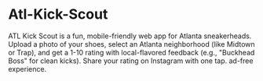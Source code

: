 # Atl-Kick-Scout
ATL Kick Scout is a fun, mobile-friendly web app for Atlanta sneakerheads. Upload a photo of your shoes, select an Atlanta neighborhood (like Midtown or Trap), and get a 1-10 rating with local-flavored feedback (e.g., "Buckhead Boss" for clean kicks). Share your rating on Instagram with one tap. ad-free experience.
